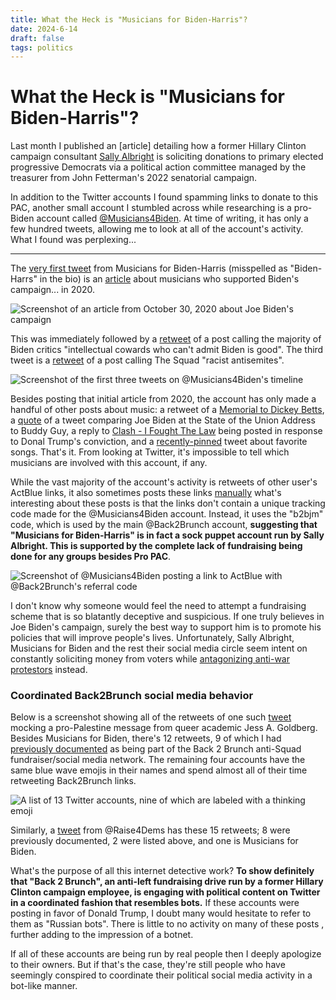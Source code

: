 ```yaml
---
title: What the Heck is "Musicians for Biden-Harris"?
date: 2024-6-14
draft: false
tags: politics
---
```

# What the Heck is "Musicians for Biden-Harris"?

Last month I published an [article] detailing how a former Hillary Clinton campaign consultant [Sally Albright](https://www.sallylalbright.com/) is soliciting donations to primary elected progressive Democrats via a political action committee managed by the treasurer from John Fetterman's 2022 senatorial campaign.

In addition to the Twitter accounts I found spamming links to donate to this PAC, another small account I stumbled across while researching is a pro-Biden account called [@Musicians4Biden](https://twitter.com/Musicians4Biden). At time of writing, it has only a few hundred tweets, allowing me to look at all of the account's activity. What I found was perplexing...

---

The [very first tweet](https://x.com/Musicians4Biden/status/1769084721110098247) from Musicians for Biden-Harris (misspelled as "Biden-Harrs" in the bio) is an [article](https://www.altpress.com/musicians-supporting-joe-biden-2020-election/) about musicians who supported Biden's campaign... in 2020. 

![Screenshot of an article from October 30, 2020 about Joe Biden's campaign](./musicians-biden-harris/2020-article-screenshot.png)

This was immediately followed by a [retweet](https://x.com/TWLadyGrey/status/1768605688777863352/retweets) of a post calling the majority of Biden critics "intellectual cowards who can't admit Biden is good". The third tweet is a [retweet](https://x.com/TommyInPA/status/1768814858005336434/retweets) of a post calling The Squad "racist antisemites".

![Screenshot of the first three tweets on @Musicians4Biden's timeline](../musicians4biden/first-tweets.png)

Besides posting that initial article from 2020, the account has only made a handful of other posts about music: a retweet of a [Memorial to Dickey Betts](https://x.com/odie_jackson/status/1781060117800079452/retweets), a [quote](https://x.com/HeLiesWeDie1/status/1765961410763260391/retweets) of a tweet comparing Joe Biden at the State of the Union Address to Buddy Guy, a reply to [Clash - I Fought The Law](https://x.com/Musicians4Biden/status/1796346003857256583) being posted in response to Donal Trump's conviction, and a [recently-pinned](https://x.com/Musicians4Biden/status/1797895241682542731) tweet about favorite songs. That's it. From looking at Twitter, it's impossible to tell which musicians are involved with this account, if any.

While the vast majority of the account's activity is retweets of other user's ActBlue links, it also sometimes posts these links [manually](https://x.com/Musicians4Biden/status/1798778554781487198) what's interesting about these posts is that the links don't contain a unique tracking code made for the @Musicians4Biden account. Instead, it uses the "b2bjm" code, which is used by the main @Back2Brunch account, **suggesting that "Musicians for Biden-Harris" is in fact a sock puppet account run by Sally Albright. This is supported by the complete lack of fundraising being done for any groups besides Pro PAC**.

![Screenshot of @Musicians4Biden posting a link to ActBlue with @Back2Brunch's referral code](../musicians4biden/b2bjm.png)

I don't know why someone would feel the need to attempt a fundraising scheme that is so blatantly deceptive and suspicious. If one truly believes in Joe Biden's campaign, surely the best way to support him is to promote his policies that will improve people's lives. Unfortunately, Sally Albright, Musicians for Biden and the rest their social media circle seem intent on constantly soliciting money from voters while [antagonizing anti-war protestors](https://x.com/BanquoDyar/status/1799615488001286261/retweets) instead.

### Coordinated Back2Brunch social media behavior

Below is a screenshot showing all of the retweets of one such [tweet](https://x.com/estherzelda0514/status/1797489170392473775/)  mocking a pro-Palestine message from queer academic Jess A. Goldberg. Besides Musicians for Biden, there's 12 retweets, 9 of which I had [previously documented](./anti-squad-pac.md) as being part of the Back 2 Brunch anti-Squad fundraiser/social media network. The remaining four accounts have the same blue wave emojis in their names and spend almost all of their time retweeting Back2Brunch links.

![A list of 13 Twitter accounts, nine of which are labeled with a thinking emoji](../musicians4biden/queer-retweets-annotated.png)

Similarly, a [tweet](https://x.com/Raise4Dems/status/1796524028192063676) from @Raise4Dems has these 15 retweets; 8 were previously documented, 2 were listed above, and one is Musicians for Biden.

What's the purpose of all this internet detective work? **To show definitely that "Back 2 Brunch", an anti-left fundraising drive run by a former Hillary Clinton campaign employee, is engaging with political content on Twitter in a coordinated fashion that resembles bots.** If these accounts were posting in favor of Donald Trump, I doubt many would hesitate to refer to them as "Russian bots". There is little to no activity on many of these posts , further adding to the impression of a botnet.

If all of these accounts are being run by real people then I deeply apologize to their owners. But if that's the case, they're still people who have seemingly conspired to coordinate their political social media activity in a bot-like manner. 
